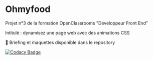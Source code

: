 # Ohmyfood
Projet n°3 de la formation OpenClassrooms "Développeur Front End"

Intitulé : dynamisez une page web avec des animations CSS

📰 Briefing et maquettes disponible dans le repository

[![Codacy Badge](https://app.codacy.com/project/badge/Grade/9380230f2dbe4eaa934ded69e7de6b9e)](https://www.codacy.com/gh/maxime-rl/MaximeRobilLepretre_3_26012021/dashboard?utm_source=github.com&amp;utm_medium=referral&amp;utm_content=maxime-rl/MaximeRobilLepretre_3_26012021&amp;utm_campaign=Badge_Grade)
